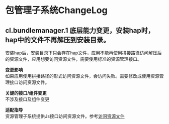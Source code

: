 # 包管理子系统ChangeLog

## cl.bundlemanager.1 底层能力变更，安装hap时，hap中的文件不再解压到安装目录。

安装hap后，安装目录下只会存在hap文件，应用不能再使用拼接路径访问解压后的资源文件，应用想要访问资源文件，需要使用标准的资源管理接口。

**变更影响**<br>
如果应用使用拼接路径的形式访问资源文件，会访问失败。需要修改成使用资源管理接口访问资源文件。

**关键的接口/组件变更**<br>
不涉及接口及组件变更

**适配指导**<br>
资源管理子系统提供Js接口访问资源文件。参考[访问资源文件](https://gitee.com/openharmony/docs/blob/master/zh-cn/application-dev/reference/apis/js-apis-resource-manager.md#getrawfilecontent9)

<!--no_check-->
